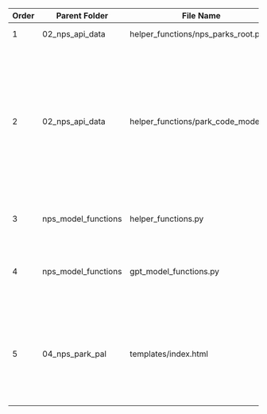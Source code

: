 | Order |   Parent Folder     |             File Name               |                         Description                   | 
|-------|---------------------|-------------------------------------|-------------------------------------------------------|
| 1     | 02_nps_api_data     | helper_functions/nps_parks_root.py  | List of root park names                               |
| 2     | 02_nps_api_data     | helper_functions/park_code_model.py | Creates a logistic regression model to predict the park code based on a user query. This model is only used in the synthetic data creation process           |
| 3     | nps_model_functions | helper_functions.py                 | Prepare synthetic data for GPT consumption            |
| 4     | nps_model_functions | gpt_model_functions.py              | Use GPT model to make API calls provided a user query |
| 5     | 04_nps_park_pal     | templates/index.html                | Includes the code to create a simple web-based chat interface for the "National Parks Chatbot: Park Pal."           |